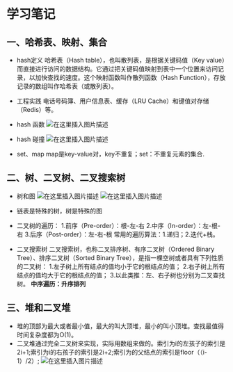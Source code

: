 # 学习笔记
## 一、哈希表、映射、集合
 - hash定义
       哈希表（Hash table），也叫散列表，是根据关键码值（Key value）而直接进行访问的数据结构。它通过把关键码值映射到表中一个位置来访问记录，以加快查找的速度。这个映射函数叫作散列函数（Hash Function），存放记录的数组叫作哈希表（或散列表）。
 - 工程实践
 电话号码簿、用户信息表、缓存（LRU Cache）和键值对存储（Redis）等。
 
 - hash 函数
 ![在这里插入图片描述](https://img-blog.csdnimg.cn/20200919202124572.png?x-oss-process=image/watermark,type_ZmFuZ3poZW5naGVpdGk,shadow_10,text_aHR0cHM6Ly9ibG9nLmNzZG4ubmV0L3dlaXhpbl80MjIwMjY3NA==,size_16,color_FFFFFF,t_70#pic_center)
 - hash 碰撞
 ![在这里插入图片描述](https://img-blog.csdnimg.cn/20200919202223916.png?x-oss-process=image/watermark,type_ZmFuZ3poZW5naGVpdGk,shadow_10,text_aHR0cHM6Ly9ibG9nLmNzZG4ubmV0L3dlaXhpbl80MjIwMjY3NA==,size_16,color_FFFFFF,t_70#pic_center)
 - set、map
 map是key-value对，key不重复；set：不重复元素的集合.
 
##    二、树、二叉树、二叉搜索树
 
 - 树和图
 ![在这里插入图片描述](https://img-blog.csdnimg.cn/20200919202748854.png?x-oss-process=image/watermark,type_ZmFuZ3poZW5naGVpdGk,shadow_10,text_aHR0cHM6Ly9ibG9nLmNzZG4ubmV0L3dlaXhpbl80MjIwMjY3NA==,size_16,color_FFFFFF,t_70#pic_center)
 ![在这里插入图片描述](https://img-blog.csdnimg.cn/2020091920290695.png?x-oss-process=image/watermark,type_ZmFuZ3poZW5naGVpdGk,shadow_10,text_aHR0cHM6Ly9ibG9nLmNzZG4ubmV0L3dlaXhpbl80MjIwMjY3NA==,size_16,color_FFFFFF,t_70#pic_center)
 - 链表是特殊的树，树是特殊的图
 - 二叉树的遍历：
 1.前序（Pre-order）：根-左-右
 2.中序（In-order）：左-根-右
 3.后序（Post-order）：左-右-根
 常用的遍历算法：1.递归；2.迭代+栈。
 
 - 二叉搜索树
 二叉搜索树，也称二叉排序树、有序二叉树（Ordered Binary Tree）、排序二叉树（Sorted Binary Tree），是指一棵空树或者具有下列性质的二叉树：
1.左子树上所有结点的值均小于它的根结点的值；
2.右子树上所有结点的值均大于它的根结点的值；
3.以此类推：左、右子树也分别为二叉查找树。
**中序遍历：升序排列**

##  三、堆和二叉堆

 - 堆的顶部为最大或者最小值，最大的叫大顶堆，最小的叫小顶堆。查找最值得时间复杂度都为O(1)。
 - 二叉堆通过完全二叉树来实现，实际用数组来做的。索引为i的左孩子的索引是2i+1;索引为i的右孩子的索引是2i+2;索引为的父结点的索引是floor（（i-1）/2）;
 ![在这里插入图片描述](https://img-blog.csdnimg.cn/20200919204131907.png?x-oss-process=image/watermark,type_ZmFuZ3poZW5naGVpdGk,shadow_10,text_aHR0cHM6Ly9ibG9nLmNzZG4ubmV0L3dlaXhpbl80MjIwMjY3NA==,size_16,color_FFFFFF,t_70#pic_center)


 
